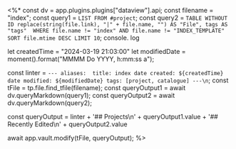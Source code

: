 <%*
const dv = app.plugins.plugins["dataview"].api;
const filename = "index";
const query1 = `LIST FROM #project`;
const query2 = `TABLE WITHOUT ID replace(string(file.link), "|" + file.name, "") AS "File", tags AS "tags" 
WHERE file.name != "index" AND file.name != "INDEX_TEMPLATE"
SORT file.mtime DESC LIMIT 10`;
console. log

let createdTime = "2024-03-19 21:03:00"
let modifiedDate = moment().format("MMMM Do YYYY, h:mm:ss a");

const linter = `---
aliases: 
title: index
date created: ${createdTime}
date modified: ${modifiedDate}
tags: [project, catalogue]
---\n`;
const tFile = tp.file.find_tfile(filename);
const queryOutput1 = await dv.queryMarkdown(query1);
const queryOutput2 = await dv.queryMarkdown(query2);

const queryOutput = linter + '## Projects\n' + queryOutput1.value + '## Recently Edited\n' + queryOutput2.value

await app.vault.modify(tFile, queryOutput);
%>